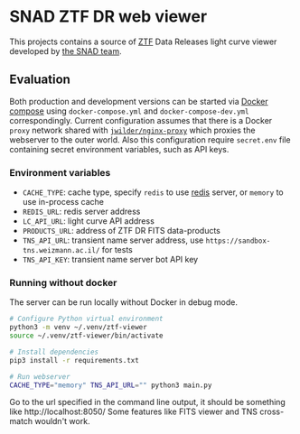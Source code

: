 # SNAD ZTF DR web viewer

This projects contains a source of [ZTF](http://ztf.caltech.edu) Data Releases light curve viewer developed by [the SNAD team](http://snad.space).

## Evaluation

 Both production and development versions can be started via [Docker compose](https://docs.docker.com/compose/) using `docker-compose.yml` and `docker-compose-dev.yml` correspondingly.
 Current configuration assumes that there is a Docker `proxy` network shared with [`jwilder/nginx-proxy`](https://github.com/jwilder/nginx-proxy) which proxies the webserver to the outer world.
 Also this configuration require `secret.env` file containing secret environment variables, such as API keys. 

### Environment variables

- `CACHE_TYPE`: cache type, specify `redis` to use [redis](https://redis.io) server, or `memory` to use in-process cache
- `REDIS_URL`: redis server address
- `LC_API_URL`: light curve API address
- `PRODUCTS_URL`: address of ZTF DR FITS data-products 
- `TNS_API_URL`: transient name server address, use `https://sandbox-tns.weizmann.ac.il/` for tests
- `TNS_API_KEY`: transient name server bot API key

### Running without docker

The server can be run locally without Docker in debug mode.

```sh
# Configure Python virtual environment
python3 -m venv ~/.venv/ztf-viewer
source ~/.venv/ztf-viewer/bin/activate

# Install dependencies
pip3 install -r requirements.txt

# Run webserver
CACHE_TYPE="memory" TNS_API_URL="" python3 main.py
```

Go to the url specified in the command line output, it should be something like http://localhost:8050/
Some features like FITS viewer and TNS cross-match wouldn't work.
